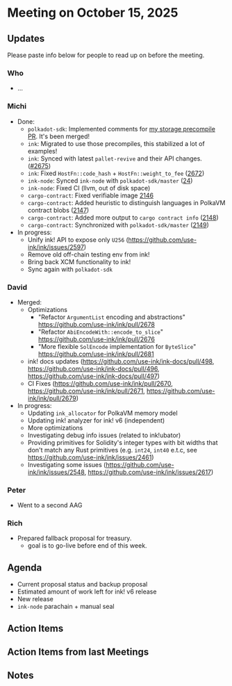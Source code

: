 # Meeting on October 15, 2025

## Updates
Please paste info below for people to read up on before the meeting.

### Who
- ...

### Michi
- Done:
  - `polkadot-sdk`: Implemented comments for [my storage precompile PR](https://github.com/paritytech/polkadot-sdk/pull/9603). It's been merged!
  - `ink`: Migrated to use those precompiles, this stabilized a lot of examples!
  - `ink`: Synced with latest `pallet-revive` and their API changes. ([#2675](https://github.com/use-ink/ink/pull/2675))
  - `ink`: Fixed `HostFn::code_hash` + `HostFn::weight_to_fee` ([2672](https://github.com/use-ink/ink/pull/2672))
  - `ink-node`: Synced `ink-node` with `polkadot-sdk/master` ([24](https://github.com/use-ink/ink-node/pull/24))
  - `ink-node`: Fixed CI (llvm, out of disk space)
  - `cargo-contract`: Fixed verifiable image [2146](https://github.com/use-ink/cargo-contract/pull/2146)
  - `cargo-contract`: Added heuristic to distinguish languages in PolkaVM contract blobs ([2147](https://github.com/use-ink/cargo-contract/pull/2147))
  - `cargo-contract`: Added more output to `cargo contract info` ([2148](https://github.com/use-ink/cargo-contract/pull/2148))
  - `cargo-contract`: Synchronized with `polkadot-sdk/master` ([2149](https://github.com/use-ink/cargo-contract/pull/2149))
- In progress:
  - Unify ink! API to expose only `U256` (https://github.com/use-ink/ink/issues/2597)
  - Remove old off-chain testing env from ink!
  - Bring back XCM functionality to ink!
  - Sync again with `polkadot-sdk`

### David
- Merged:
  - Optimizations
    - "Refactor `ArgumentList` encoding and abstractions" https://github.com/use-ink/ink/pull/2678
    - "Refactor `AbiEncodeWith::encode_to_slice`" https://github.com/use-ink/ink/pull/2676
    - "More flexible `SolEncode` implementation for `ByteSlice`" https://github.com/use-ink/ink/pull/2681
  - ink! docs updates (https://github.com/use-ink/ink-docs/pull/498, https://github.com/use-ink/ink-docs/pull/496, https://github.com/use-ink/ink-docs/pull/497)
  - CI Fixes (https://github.com/use-ink/ink/pull/2670, https://github.com/use-ink/ink/pull/2671, https://github.com/use-ink/ink/pull/2679)
- In progress:
  - Updating `ink_allocator` for PolkaVM memory model
  - Updating ink! analyzer for ink! v6 (independent)
  - More optimizations
  - Investigating debug info issues (related to ink!ubator)
  - Providing primitives for Solidity's integer types with bit widths that don't match any Rust primitives (e.g. `int24`, `int40` e.t.c, see https://github.com/use-ink/ink/issues/2461)
  - Investigating some issues (https://github.com/use-ink/ink/issues/2548, https://github.com/use-ink/ink/issues/2617)

### Peter
- Went to a second AAG

### Rich
- Prepared fallback proposal for treasury.
    - goal is to go-live before end of this week.

## Agenda
- Current proposal status and backup proposal
- Estimated amount of work left for ink! v6 release
- New release
- `ink-node` parachain + manual seal

## Action Items

## Action Items from last Meetings

## Notes
